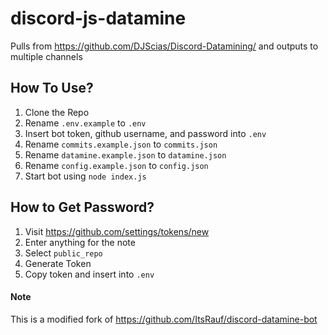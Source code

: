 # discord-js-datamine
Pulls from https://github.com/DJScias/Discord-Datamining/ and outputs to multiple channels

## How To Use?
1) Clone the Repo
2) Rename `.env.example` to `.env`
3) Insert bot token, github username, and password into `.env`
4) Rename `commits.example.json` to `commits.json`
5) Rename `datamine.example.json` to `datamine.json`
6) Rename `config.example.json` to `config.json`
7) Start bot using `node index.js`

## How to Get Password?
1) Visit https://github.com/settings/tokens/new
2) Enter anything for the note
3) Select `public_repo`
4) Generate Token
5) Copy token and insert into `.env`


#### Note

This is a modified fork of
https://github.com/ItsRauf/discord-datamine-bot
